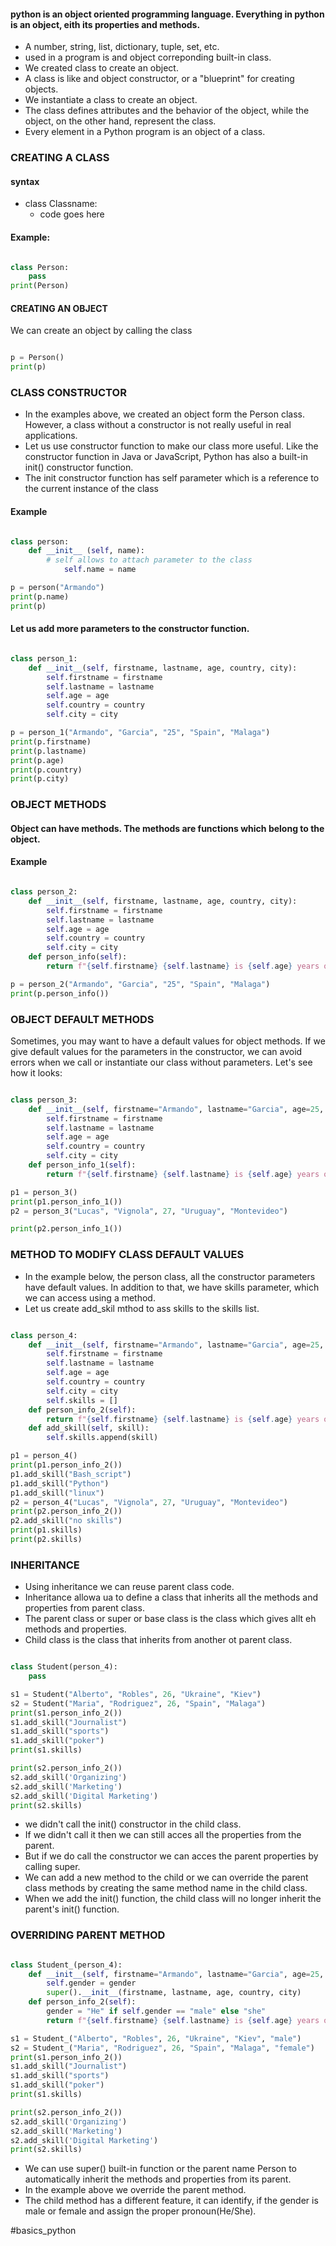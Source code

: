 #### python is an object oriented programming language. Everything in python is an object, eith its properties and methods.
 * A number, string, list, dictionary, tuple, set, etc.
 * used in a program is and object correponding built-in class. 
 * We created class to create an object.
 * A class is like and object constructor, or a "blueprint" for creating objects. 
 * We instantiate a class to create an object. 
 * The class defines attributes and the behavior of the object, while the object, on the other hand, represent the class.
 * Every element in a Python program is an object of a class. 


### CREATING A CLASS

#### syntax 
 * class Classname:
	* code goes here


#### Example:

```Python

class Person:
    pass
print(Person)

```

#### CREATING AN OBJECT

We can create an object by calling the class

```Python

p = Person()
print(p)

```

### CLASS CONSTRUCTOR
 * In the examples above, we created an object form the Person class. However, a class without a constructor is not really useful in real applications.
 * Let us use constructor function to make our class more useful. Like the constructor function in Java or JavaScript, Python has also a built-in init() constructor function. 
 * The init constructor function has self parameter which is a reference to the current instance of the class

#### Example

```Python

class person:
    def __init__ (self, name):
        # self allows to attach parameter to the class
            self.name = name

p = person("Armando")
print(p.name)
print(p)

```

#### Let us add more parameters to the constructor function.

```Python

class person_1:
    def __init__(self, firstname, lastname, age, country, city):
        self.firstname = firstname
        self.lastname = lastname
        self.age = age
        self.country = country
        self.city = city

p = person_1("Armando", "Garcia", "25", "Spain", "Malaga")
print(p.firstname)
print(p.lastname)
print(p.age)
print(p.country)
print(p.city)

```

### OBJECT METHODS

#### Object can have methods. The methods are functions which belong to the object.

#### Example

```Python

class person_2:
    def __init__(self, firstname, lastname, age, country, city):
        self.firstname = firstname
        self.lastname = lastname
        self.age = age
        self.country = country
        self.city = city
    def person_info(self):
        return f"{self.firstname} {self.lastname} is {self.age} years old. He is from {self.country}, {self.city}."

p = person_2("Armando", "Garcia", "25", "Spain", "Malaga")
print(p.person_info())

```

### OBJECT DEFAULT METHODS

Sometimes, you may want to have a default values for object methods. If we give default values for the parameters in the constructor, we can avoid errors when we call or instantiate our class without parameters. Let's see how it looks:

```Python

class person_3:
    def __init__(self, firstname="Armando", lastname="Garcia", age=25, country="Spain", city="Malaga"):
        self.firstname = firstname
        self.lastname = lastname
        self.age = age
        self.country = country
        self.city = city
    def person_info_1(self):
        return f"{self.firstname} {self.lastname} is {self.age} years old. He is from {self.country}, {self.city}."

p1 = person_3()
print(p1.person_info_1())
p2 = person_3("Lucas", "Vignola", 27, "Uruguay", "Montevideo")

print(p2.person_info_1())

```

### METHOD TO MODIFY CLASS DEFAULT VALUES

 * In the example below, the person class, all the constructor parameters have default values. In addition to that, we have skills parameter, which we can access using a method.
 * Let us create add_skil mthod to ass skills to the skills list.

```Python

class person_4:
    def __init__(self, firstname="Armando", lastname="Garcia", age=25, country="Spain", city="Malaga"):
        self.firstname = firstname
        self.lastname = lastname
        self.age = age
        self.country = country
        self.city = city
        self.skills = []
    def person_info_2(self):
        return f"{self.firstname} {self.lastname} is {self.age} years old. He is from {self.country}, {self.city}."
    def add_skill(self, skill):
        self.skills.append(skill)

p1 = person_4()
print(p1.person_info_2())
p1.add_skill("Bash_script")
p1.add_skill("Python")
p1.add_skill("linux")
p2 = person_4("Lucas", "Vignola", 27, "Uruguay", "Montevideo")
print(p2.person_info_2())
p2.add_skill("no skills")
print(p1.skills)
print(p2.skills)

```

### INHERITANCE

 * Using inheritance we can reuse parent class code. 
 * Inheritance allowa ua to define a class that inherits all the methods and properties from parent class. 
 * The parent class or super or base class is the class which gives allt eh methods and properties. 
 * Child class is the class that inherits from another ot parent class.

```Python

class Student(person_4):
    pass

s1 = Student("Alberto", "Robles", 26, "Ukraine", "Kiev")
s2 = Student("Maria", "Rodriguez", 26, "Spain", "Malaga")
print(s1.person_info_2())
s1.add_skill("Journalist")
s1.add_skill("sports")
s1.add_skill("poker")
print(s1.skills)

print(s2.person_info_2())
s2.add_skill('Organizing')
s2.add_skill('Marketing')
s2.add_skill('Digital Marketing')
print(s2.skills)

```

 * we didn't call the init() constructor in the child class. 
 * If we didn't call it then we can still acces all the properties from the parent.
 * But if we do call the constructor we can acces the parent properties by calling super.
 * We can add a new method to the child or we can override the parent class methods by creating the same method name in the child class.
 * When we add the init() function, the child class will no longer inherit the parent's init() function.

### OVERRIDING PARENT METHOD

```Python

class Student_(person_4):
    def __init__(self, firstname="Armando", lastname="Garcia", age=25, country="Spain", city="Malaga", gender="male"):
        self.gender = gender
        super().__init__(firstname, lastname, age, country, city)
    def person_info_2(self):
        gender = "He" if self.gender == "male" else "she"
        return f"{self.firstname} {self.lastname} is {self.age} years old. {gender} lives in {self.country}, {self.city}."

s1 = Student_("Alberto", "Robles", 26, "Ukraine", "Kiev", "male")
s2 = Student_("Maria", "Rodriguez", 26, "Spain", "Malaga", "female")
print(s1.person_info_2())
s1.add_skill("Journalist")
s1.add_skill("sports")
s1.add_skill("poker")
print(s1.skills)

print(s2.person_info_2())
s2.add_skill('Organizing')
s2.add_skill('Marketing')
s2.add_skill('Digital Marketing')
print(s2.skills)

```

 * We can use super() built-in function or the parent name Person to automatically inherit the methods and properties from its parent. 
 * In the example above we override the parent method. 
 * The child method has a different feature, it can identify, if the gender is male or female and assign the proper pronoun(He/She).

#basics_python
